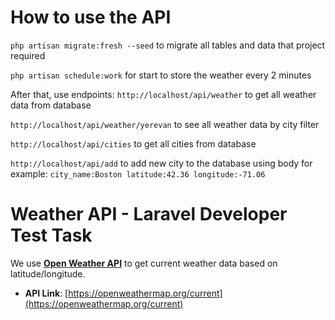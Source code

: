 # How to use the API

`php artisan migrate:fresh --seed` to migrate all tables and data that project required

`php artisan schedule:work` for start to store the weather every 2 minutes

After that, use endpoints:
`http://localhost/api/weather` to get all weather data from database

`http://localhost/api/weather/yerevan` to see all weather data by city filter

`http://localhost/api/cities` to get all cities from database

`http://localhost/api/add` to add new city to the database using body for example:
`city_name:Boston
latitude:42.36
longitude:-71.06`

# Weather API - Laravel Developer Test Task

We use [**Open Weather API**](https://openweathermap.org/current) to get current weather data based on latitude/longitude.

- **API Link**: [https://openweathermap.org/current](https://openweathermap.org/current)

